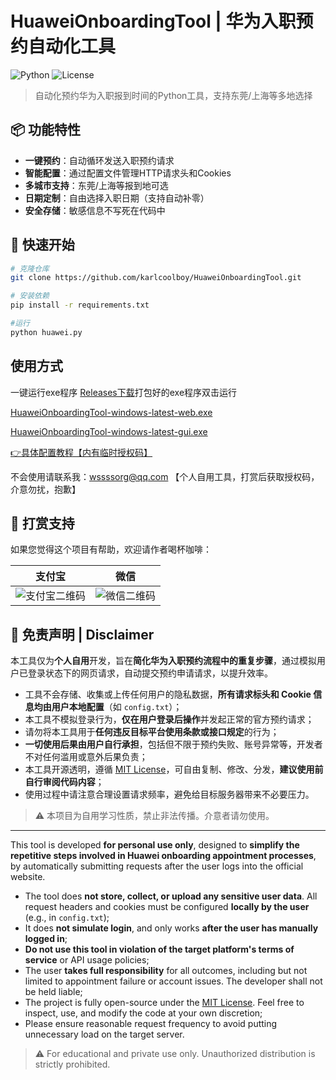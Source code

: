 # HuaweiOnboardingTool | 华为入职预约自动化工具

![Python](https://img.shields.io/badge/Python-3.7%2B-blue)
![License](https://img.shields.io/badge/License-MIT-green)

> 自动化预约华为入职报到时间的Python工具，支持东莞/上海等多地选择

## 📦 功能特性

- **一键预约**：自动循环发送入职预约请求
- **智能配置**：通过配置文件管理HTTP请求头和Cookies
- **多城市支持**：东莞/上海等报到地可选
- **日期定制**：自由选择入职日期（支持自动补零）
- **安全存储**：敏感信息不写死在代码中

## 🚀 快速开始

```bash
# 克隆仓库
git clone https://github.com/karlcoolboy/HuaweiOnboardingTool.git

# 安装依赖
pip install -r requirements.txt

#运行
python huawei.py
```

## 使用方式

一键运行exe程序
[Releases下载](https://github.com/karlcoolboy/HuaweiOnboardingTool/releases)打包好的exe程序双击运行

[HuaweiOnboardingTool-windows-latest-web.exe](https://github.com/karlcoolboy/HuaweiOnboardingTool/releases/download/HuaweiOnboardingTool-release-24/HuaweiOnboardingTool-windows-latest-web.exe)

[HuaweiOnboardingTool-windows-latest-gui.exe](https://github.com/karlcoolboy/HuaweiOnboardingTool/releases/download/HuaweiOnboardingTool-release-24/HuaweiOnboardingTool-windows-latest-gui.exe)

[👉具体配置教程【内有临时授权码】](https://blog.wssss.org.cn/archives/HuaweiOnboardingTool-406.html)

不会使用请联系我：[wssssorg@qq.com](mailto:wssssorg@qq.com) 【个人自用工具，打赏后获取授权码，介意勿扰，抱歉】

## 🌟 打赏支持
如果您觉得这个项目有帮助，欢迎请作者喝杯咖啡：

| 支付宝 | 微信 |
|--------|------|
| ![支付宝二维码](https://blog.wssss.org.cn/usr/uploads/2023/02/2320184992.png) | ![微信二维码](https://blog.wssss.org.cn/usr/uploads/2023/02/3555771655.png) |

## 📄 免责声明 | Disclaimer

本工具仅为**个人自用**开发，旨在**简化华为入职预约流程中的重复步骤**，通过模拟用户已登录状态下的网页请求，自动提交预约申请请求，以提升效率。

- 工具不会存储、收集或上传任何用户的隐私数据，**所有请求标头和 Cookie 信息均由用户本地配置**（如 `config.txt`）；
- 本工具不模拟登录行为，**仅在用户登录后操作**并发起正常的官方预约请求；
- 请勿将本工具用于**任何违反目标平台使用条款或接口规定**的行为；
- **一切使用后果由用户自行承担**，包括但不限于预约失败、账号异常等，开发者不对任何滥用或意外后果负责；
- 本工具开源透明，遵循 [MIT License](LICENSE)，可自由复制、修改、分发，**建议使用前自行审阅代码内容**；
- 使用过程中请注意合理设置请求频率，避免给目标服务器带来不必要压力。

> ⚠️ 本项目为自用学习性质，禁止非法传播。介意者请勿使用。

---

This tool is developed **for personal use only**, designed to **simplify the repetitive steps involved in Huawei onboarding appointment processes**, by automatically submitting requests after the user logs into the official website.

- The tool does **not store, collect, or upload any sensitive user data**. All request headers and cookies must be configured **locally by the user** (e.g., in `config.txt`);
- It does **not simulate login**, and only works **after the user has manually logged in**;
- **Do not use this tool in violation of the target platform's terms of service** or API usage policies;
- The user **takes full responsibility** for all outcomes, including but not limited to appointment failure or account issues. The developer shall not be held liable;
- The project is fully open-source under the [MIT License](LICENSE). Feel free to inspect, use, and modify the code at your own discretion;
- Please ensure reasonable request frequency to avoid putting unnecessary load on the target server.

> ⚠️ For educational and private use only. Unauthorized distribution is strictly prohibited.

